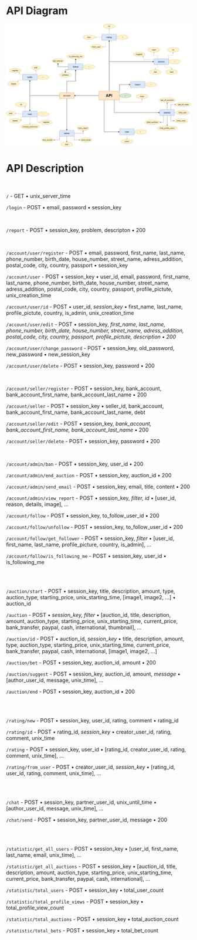 # API Diagram
![auktionshaus api diagramm.png](https://github.com/BaderTim/auctionhouse/blob/main/api-docs/old/api_diagram_old.jpg?raw=true)

# API Description
<br>

`/` - GET
	• unix_server_time

`/login` - POST
	• email, password
	• session_key

<br>

`/report` - POST
	• session_key, problem, descripton
	• 200

<br>

`/account/user/register` - POST
	• email, password, first_name, last_name, phone_number, birth_date, house_number, street_name, adress_addition, postal_code, city, country, passport
	• session_key 

`/account/user` - POST
	• session_key
	• user_id, email, password, first_name, last_name, phone_number, birth_date, house_number, street_name, adress_addition, postal_code, city, country, passport, profile_pictute, unix_creation_time

`/account/user/id` - POST
	• user_id, _session_key_
	• first_name, last_name, profile_pictute, country, is_admin, unix_creation_time

`/account/user/edit` - POST
	• session_key, _first_name, last_name, phone_number, birth_date, house_number, street_name, adress_addition, postal_code, city, country, passport, profile_pictute, description
	• 200_

`/account/user/change_password` - POST
	• session_key, old_password, new_password
	• new_session_key

`/account/user/delete` - POST
	• session_key, password
	• 200

<br>

`/account/seller/register` - POST
	• session_key, bank_account, bank_account_first_name, bank_account_last_name
	• 200

`/account/seller` - POST
	• session_key 
	• seller_id, bank_account, bank_account_first_name, bank_account_last_name, debt

`/account/seller/edit` - POST
	• session_key, _bank_account, bank_account_first_name, bank_account_last_name_
	• 200

`/account/seller/delete` - POST
	• session_key, password
	• 200

<br>

`/account/admin/ban` - POST
	• session_key, user_id
	• 200

`/account/admin/end_auction` - POST
	• session_key, auction_id
	• 200

`/account/admin/send_email` - POST
	• session_key, email, title, content
	• 200

`/account/admin/view_report` - POST
	• session_key, _filter, id_
	• [user_id, reason, details, image], …


`/account/follow` - POST
	• session_key, to_follow_user_id
	• 200

`/account/follow/unfollow` - POST
	• session_key, to_follow_user_id
	• 200

`/account/follow/get_follower` - POST
	• session_key, _filter_
	• [user_id, first_name, last_name, profile_picture, country, is_admin], …

`/account/follow/is_following_me` - POST
	• session_key, user_id
	• is_following_me
  
<br>
<br>

`/auction/start` - POST
	• session_key, title, description, amount,  type, auction_type, starting_price, unix_starting_time, [image1, image2, …]
	• auction_id

`/auction` - POST
	• _session_key, filter_
	• [auction_id, title, description, amount,  auction_type, starting_price, unix_starting_time, current_price, bank_transfer, paypal, cash, international, thumbnail], …

`/auction/id` - POST
	• auction_id, _session_key_
	• title, description, amount,  type, auction_type, starting_price, unix_starting_time, current_price, bank_transfer, paypal, cash, international, [image1, image2, …]

`/auction/bet` - POST
	• session_key, auction_id, amount
	• 200

`/auction/suggest` - POST
	• session_key, auction_id, amount, _message_
	• [author_user_id, message, unix_time], …

`/auction/end` - POST
	• session_key, auction_id
	• 200

<br>
<br>

`/rating/new` - POST
	• session_key, user_id, rating, comment
	• rating_id

`/rating/id` - POST
	• rating_id, _session_key_
	• creator_user_id, rating, comment, unix_time

`/rating` - POST
	• session_key, user_id
	• [rating_id, creator_user_id, rating, comment, unix_time], …

`/rating/from_user` - POST
	• creator_user_id, _session_key_
	• [rating_id, user_id, rating, comment, unix_time], …

<br>
<br>

`/chat` - POST
	• session_key, partner_user_id, unix_until_time
	• [author_user_id, message, unix_time], …

`/chat/send` - POST
	• session_key, partner_user_id, message
	• 200

<br>
<br>

`/statistic/get_all_users` - POST
	• session_key
	• [user_id, first_name, last_name, email, unix_time], …

`/statistic/get_all_auctions` - POST
	• session_key
	• [auction_id, title, description, amount,  auction_type, starting_price, unix_starting_time, current_price, bank_transfer, paypal, cash, international], …

`/statistic/total_users` - POST
	• session_key
	• total_user_count

`/statistic/total_profile_views` - POST
	• session_key
	• total_profile_view_count

`/statistic/total_auctions` - POST
	• session_key
	• total_auction_count

`/statistic/total_bets` - POST
	• session_key
	• total_bet_count

